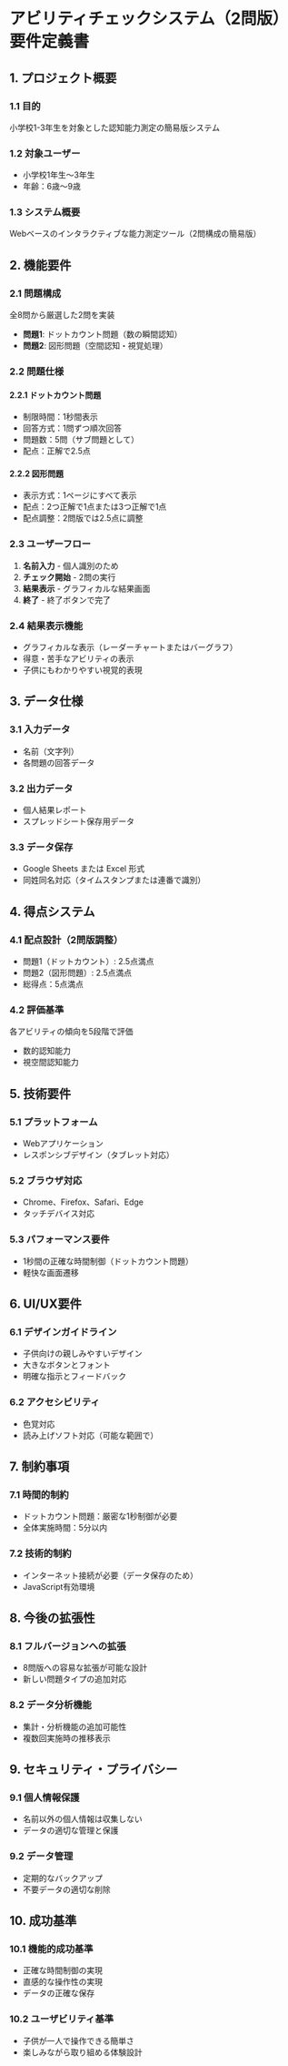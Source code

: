 # アビリティチェックシステム（2問版）要件定義書

## 1. プロジェクト概要

### 1.1 目的
小学校1-3年生を対象とした認知能力測定の簡易版システム

### 1.2 対象ユーザー
- 小学校1年生〜3年生
- 年齢：6歳〜9歳

### 1.3 システム概要
Webベースのインタラクティブな能力測定ツール（2問構成の簡易版）

## 2. 機能要件

### 2.1 問題構成
全8問から厳選した2問を実装
- **問題1**: ドットカウント問題（数の瞬間認知）
- **問題2**: 図形問題（空間認知・視覚処理）

### 2.2 問題仕様

#### 2.2.1 ドットカウント問題
- 制限時間：1秒間表示
- 回答方式：1問ずつ順次回答
- 問題数：5問（サブ問題として）
- 配点：正解で2.5点

#### 2.2.2 図形問題
- 表示方式：1ページにすべて表示
- 配点：2つ正解で1点または3つ正解で1点
- 配点調整：2問版では2.5点に調整

### 2.3 ユーザーフロー
1. **名前入力** - 個人識別のため
2. **チェック開始** - 2問の実行
3. **結果表示** - グラフィカルな結果画面
4. **終了** - 終了ボタンで完了

### 2.4 結果表示機能
- グラフィカルな表示（レーダーチャートまたはバーグラフ）
- 得意・苦手なアビリティの表示
- 子供にもわかりやすい視覚的表現

## 3. データ仕様

### 3.1 入力データ
- 名前（文字列）
- 各問題の回答データ

### 3.2 出力データ
- 個人結果レポート
- スプレッドシート保存用データ

### 3.3 データ保存
- Google Sheets または Excel 形式
- 同姓同名対応（タイムスタンプまたは連番で識別）

## 4. 得点システム

### 4.1 配点設計（2問版調整）
- 問題1（ドットカウント）: 2.5点満点
- 問題2（図形問題）: 2.5点満点
- 総得点：5点満点

### 4.2 評価基準
各アビリティの傾向を5段階で評価
- 数的認知能力
- 視空間認知能力

## 5. 技術要件

### 5.1 プラットフォーム
- Webアプリケーション
- レスポンシブデザイン（タブレット対応）

### 5.2 ブラウザ対応
- Chrome、Firefox、Safari、Edge
- タッチデバイス対応

### 5.3 パフォーマンス要件
- 1秒間の正確な時間制御（ドットカウント問題）
- 軽快な画面遷移

## 6. UI/UX要件

### 6.1 デザインガイドライン
- 子供向けの親しみやすいデザイン
- 大きなボタンとフォント
- 明確な指示とフィードバック

### 6.2 アクセシビリティ
- 色覚対応
- 読み上げソフト対応（可能な範囲で）

## 7. 制約事項

### 7.1 時間的制約
- ドットカウント問題：厳密な1秒制御が必要
- 全体実施時間：5分以内

### 7.2 技術的制約
- インターネット接続が必要（データ保存のため）
- JavaScript有効環境

## 8. 今後の拡張性

### 8.1 フルバージョンへの拡張
- 8問版への容易な拡張が可能な設計
- 新しい問題タイプの追加対応

### 8.2 データ分析機能
- 集計・分析機能の追加可能性
- 複数回実施時の推移表示

## 9. セキュリティ・プライバシー

### 9.1 個人情報保護
- 名前以外の個人情報は収集しない
- データの適切な管理と保護

### 9.2 データ管理
- 定期的なバックアップ
- 不要データの適切な削除

## 10. 成功基準

### 10.1 機能的成功基準
- 正確な時間制御の実現
- 直感的な操作性の実現
- データの正確な保存

### 10.2 ユーザビリティ基準
- 子供が一人で操作できる簡単さ
- 楽しみながら取り組める体験設計